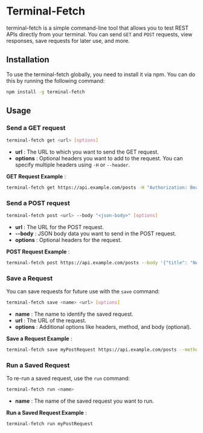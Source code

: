 # Terminal-Fetch

terminal-fetch is a simple command-line tool that allows you to test REST APIs directly from your terminal. You can send `GET` and `POST` requests, view responses, save requests for later use, and more.

## Installation

To use the terminal-fetch globally, you need to install it via npm. You can do this by running the following command:

```bash
npm install -g terminal-fetch
```

## Usage

### Send a GET request

```bash
terminal-fetch get <url> [options]
```

* **url** : The URL to which you want to send the GET request.
* **options** : Optional headers you want to add to the request. You can specify multiple headers using `-H` or `--header`.

**GET Request Example** :

```bash
terminal-fetch get https://api.example.com/posts -H "Authorization: Bearer <token>"
```

### Send a POST request

```bash
terminal-fetch post <url> --body "<json-body>" [options]
```

* **url** : The URL for the POST request.
* **--body** : JSON body data you want to send in the POST request.
* **options** : Optional headers for the request.

**POST Request Example** :

```bash
terminal-fetch post https://api.example.com/posts --body '{"title": "New Post", "content": "This is a new post."}' -H "Content-Type: application/json"
```

### Save a Request

You can save requests for future use with the `save` command:

```bash
terminal-fetch save <name> <url> [options]
```

* **name** : The name to identify the saved request.
* **url** : The URL of the request.
* **options** : Additional options like headers, method, and body (optional).

**Save a Request Example** :

```bash
terminal-fetch save myPostRequest https://api.example.com/posts --method POST --body '{"title": "New Post", "content": "This is a new post."}' -H "Content-Type: application/json"
```

### Run a Saved Request

To re-run a saved request, use the `run` command:

```bash
terminal-fetch run <name>
```

* **name** : The name of the saved request you want to run.

**Run a Saved Request Example** :

```bash
terminal-fetch run myPostRequest
```
